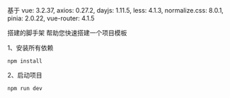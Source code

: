 基于
vue: 3.2.37,
axios: 0.27.2,
dayjs: 1.11.5,
less: 4.1.3,
normalize.css: 8.0.1,
pinia: 2.0.22,
vue-router: 4.1.5

搭建的脚手架
帮助您快速搭建一个项目模板

1、安装所有依赖
``` 
npm install
```
2、启动项目
```
npm run dev 
```
